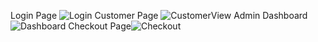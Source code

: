 Login Page
![Login](https://user-images.githubusercontent.com/104772373/223729523-006a9905-6559-4f90-a9d6-00d60e99c218.png)
Customer Page
![CustomerView](https://user-images.githubusercontent.com/104772373/223729547-de64ef7c-60bf-4339-a3d5-2a502ebb9d52.png)
Admin Dashboard![Dashboard](https://user-images.githubusercontent.com/104772373/223729574-5c77c537-5868-4cf0-89f0-fca9d898b9df.png)
Checkout Page![Checkout](https://user-images.githubusercontent.com/104772373/223729602-723049e9-1c3c-40c2-ab01-3005445ff789.png)
